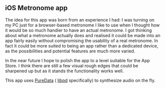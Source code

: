 
## iOS Metronome app

The idea for this app was born from an experience I had: I was turning on my PC just for a browser-based metronome I like to use when I thought how it would be so much handier to have an actual metronome. I got thinking about what a metronome actually does and realised it could be made into an app fairly easily without compromising the usability of a real metronome. In fact it could be more suited to being an app rather than a dedicated device, as the possibilities and potential features are much more varied.

In the near future I hope to polish the app to a level suitable for the App Store. I think there are still a few visual rough edges that could be sharpened up but as it stands the functionality works well. 

This app uses [PureData](https://puredata.info/) ( [libpd](http://libpd.cc/about/) specifically) to synthesize audio on the fly.